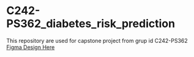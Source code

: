 # C242-PS362_diabetes_risk_prediction
This repository are used for capstone project from grup id C242-PS362 
[Figma Design Here](https://www.figma.com/design/Y8f9YZ5mWrfcFN8ZXSnuNV/refrensi1?node-id=0-1&t=IZPAxfQKXCx4fzyu-1)
